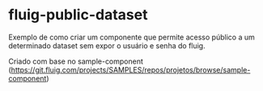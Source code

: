 # fluig-public-dataset

Exemplo de como criar um componente que permite acesso público a um determinado dataset sem expor o usuário e senha do fluig.

Criado com base no sample-component (https://git.fluig.com/projects/SAMPLES/repos/projetos/browse/sample-component)
